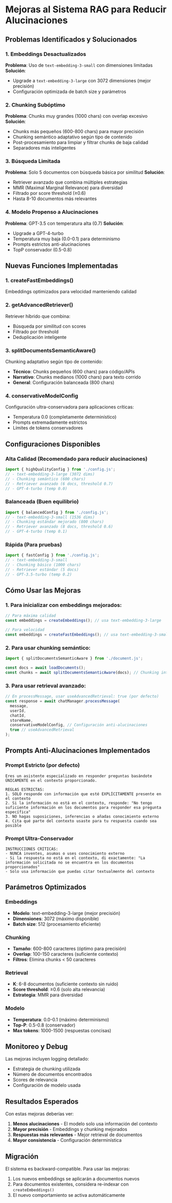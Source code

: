 # Mejoras al Sistema RAG para Reducir Alucinaciones

## Problemas Identificados y Solucionados

### 1. **Embeddings Desactualizados**
**Problema**: Uso de `text-embedding-3-small` con dimensiones limitadas
**Solución**: 
- Upgrade a `text-embedding-3-large` con 3072 dimensiones (mejor precisión)
- Configuración optimizada de batch size y parámetros

### 2. **Chunking Subóptimo**
**Problema**: Chunks muy grandes (1000 chars) con overlap excesivo
**Solución**:
- Chunks más pequeños (600-800 chars) para mayor precisión
- Chunking semántico adaptativo según tipo de contenido
- Post-procesamiento para limpiar y filtrar chunks de baja calidad
- Separadores más inteligentes

### 3. **Búsqueda Limitada**
**Problema**: Solo 5 documentos con búsqueda básica por similitud
**Solución**:
- Retriever avanzado que combina múltiples estrategias
- MMR (Maximal Marginal Relevance) para diversidad
- Filtrado por score threshold (≥0.6)
- Hasta 8-10 documentos más relevantes

### 4. **Modelo Propenso a Alucinaciones**
**Problema**: GPT-3.5 con temperatura alta (0.7)
**Solución**:
- Upgrade a GPT-4-turbo
- Temperatura muy baja (0.0-0.1) para determinismo
- Prompts estrictos anti-alucinaciones
- TopP conservador (0.5-0.8)

## Nuevas Funciones Implementadas

### 1. **createFastEmbeddings()**
Embeddings optimizados para velocidad manteniendo calidad

### 2. **getAdvancedRetriever()**
Retriever híbrido que combina:
- Búsqueda por similitud con scores
- Filtrado por threshold
- Deduplicación inteligente

### 3. **splitDocumentsSemanticAware()**
Chunking adaptativo según tipo de contenido:
- **Técnico**: Chunks pequeños (600 chars) para código/APIs
- **Narrativo**: Chunks medianos (1000 chars) para texto corrido
- **General**: Configuración balanceada (800 chars)

### 4. **conservativeModelConfig**
Configuración ultra-conservadora para aplicaciones críticas:
- Temperatura 0.0 (completamente determinístico)
- Prompts extremadamente estrictos
- Límites de tokens conservadores

## Configuraciones Disponibles

### Alta Calidad (Recomendado para reducir alucinaciones)
```typescript
import { highQualityConfig } from './config.js';
// - text-embedding-3-large (3072 dims)
// - Chunking semántico (600 chars)
// - Retriever avanzado (6 docs, threshold 0.7)
// - GPT-4-turbo (temp 0.0)
```

### Balanceada (Buen equilibrio)
```typescript
import { balancedConfig } from './config.js';
// - text-embedding-3-small (1536 dims)
// - Chunking estándar mejorado (800 chars)
// - Retriever avanzado (8 docs, threshold 0.6)
// - GPT-4-turbo (temp 0.1)
```

### Rápida (Para pruebas)
```typescript
import { fastConfig } from './config.js';
// - text-embedding-3-small
// - Chunking básico (1000 chars)
// - Retriever estándar (5 docs)
// - GPT-3.5-turbo (temp 0.2)
```

## Cómo Usar las Mejoras

### 1. Para inicializar con embeddings mejorados:
```typescript
// Para máxima calidad
const embeddings = createEmbeddings(); // usa text-embedding-3-large

// Para velocidad
const embeddings = createFastEmbeddings(); // usa text-embedding-3-small
```

### 2. Para usar chunking semántico:
```typescript
import { splitDocumentsSemanticAware } from './document.js';

const docs = await loadDocuments();
const chunks = await splitDocumentsSemanticAware(docs); // Chunking inteligente
```

### 3. Para usar retrieval avanzado:
```typescript
// En processMessage, usar useAdvancedRetrieval: true (por defecto)
const response = await chatManager.processMessage(
  message,
  userId,
  chatId,
  storeName,
  conservativeModelConfig, // Configuración anti-alucinaciones
  true // useAdvancedRetrieval
);
```

## Prompts Anti-Alucinaciones Implementados

### Prompt Estricto (por defecto)
```
Eres un asistente especializado en responder preguntas basándote ÚNICAMENTE en el contexto proporcionado.

REGLAS ESTRICTAS:
1. SOLO responde con información que esté EXPLÍCITAMENTE presente en el contexto
2. Si la información no está en el contexto, responde: "No tengo suficiente información en los documentos para responder esa pregunta específica"
3. NO hagas suposiciones, inferencias o añadas conocimiento externo
4. Cita qué parte del contexto usaste para tu respuesta cuando sea posible
```

### Prompt Ultra-Conservador
```
INSTRUCCIONES CRÍTICAS:
- NUNCA inventes, asumas o uses conocimiento externo
- Si la respuesta no está en el contexto, di exactamente: "La información solicitada no se encuentra en los documentos proporcionados"
- Solo usa información que puedas citar textualmente del contexto
```

## Parámetros Optimizados

### Embeddings
- **Modelo**: text-embedding-3-large (mejor precisión)
- **Dimensiones**: 3072 (máximo disponible)
- **Batch size**: 512 (procesamiento eficiente)

### Chunking
- **Tamaño**: 600-800 caracteres (óptimo para precisión)
- **Overlap**: 100-150 caracteres (suficiente contexto)
- **Filtros**: Elimina chunks < 50 caracteres

### Retrieval
- **K**: 6-8 documentos (suficiente contexto sin ruido)
- **Score threshold**: ≥0.6 (solo alta relevancia)
- **Estrategia**: MMR para diversidad

### Modelo
- **Temperatura**: 0.0-0.1 (máximo determinismo)
- **Top-P**: 0.5-0.8 (conservador)
- **Max tokens**: 1000-1500 (respuestas concisas)

## Monitoreo y Debug

Las mejoras incluyen logging detallado:
- Estrategia de chunking utilizada
- Número de documentos encontrados
- Scores de relevancia
- Configuración de modelo usada

## Resultados Esperados

Con estas mejoras deberías ver:
1. **Menos alucinaciones** - El modelo solo usa información del contexto
2. **Mayor precisión** - Embeddings y chunking mejorados
3. **Respuestas más relevantes** - Mejor retrieval de documentos
4. **Mayor consistencia** - Configuración determinística

## Migración

El sistema es backward-compatible. Para usar las mejoras:
1. Los nuevos embeddings se aplicarán a documentos nuevos
2. Para documentos existentes, considera re-indexar con `createEmbeddings()`
3. El nuevo comportamiento se activa automáticamente 